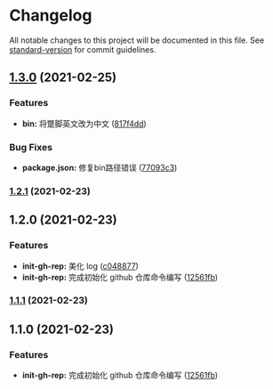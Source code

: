 # Changelog

All notable changes to this project will be documented in this file. See [standard-version](https://github.com/conventional-changelog/standard-version) for commit guidelines.

## [1.3.0](https://github.com/776A0A/simple-node-script/compare/v1.2.1...v1.3.0) (2021-02-25)


### Features

* **bin:** 将蹩脚英文改为中文 ([817f4dd](https://github.com/776A0A/simple-node-script/commit/817f4dd39809123b5f884616a832c9df2d1df098))


### Bug Fixes

* **package.json:** 修复bin路径错误 ([77093c3](https://github.com/776A0A/simple-node-script/commit/77093c393aa8b3af451a99da719bbf586fb4f850))

### [1.2.1](https://github.com/776A0A/simple-node-script/compare/v1.2.0...v1.2.1) (2021-02-23)

## 1.2.0 (2021-02-23)


### Features

* **init-gh-rep:** 美化 log ([c048877](https://github.com/776A0A/simple-node-script/commit/c0488777083b62878014a0af4c9e088fe6686ee1))
* **init-gh-rep:** 完成初始化 github 仓库命令编写 ([12561fb](https://github.com/776A0A/simple-node-script/commit/12561fbcbde7c358ca25523f6caa8b4d7a12a1a7))

### [1.1.1](https://github.com/776A0A/simple-node-script/compare/v1.1.0...v1.1.1) (2021-02-23)

## 1.1.0 (2021-02-23)


### Features

* **init-gh-rep:** 完成初始化 github 仓库命令编写 ([12561fb](https://github.com/776A0A/simple-node-script/commit/12561fbcbde7c358ca25523f6caa8b4d7a12a1a7))
